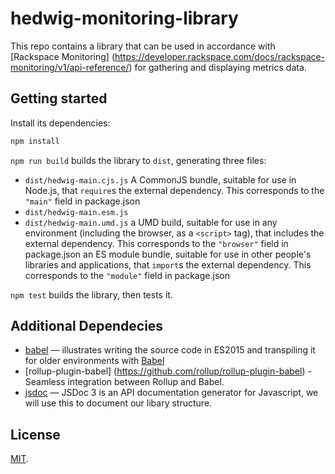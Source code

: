 # hedwig-monitoring-library

This repo contains a library that can be used in accordance with [Rackspace Monitoring] (https://developer.rackspace.com/docs/rackspace-monitoring/v1/api-reference/) for gathering and displaying metrics data.

## Getting started

Install its dependencies:

```bash
npm install
```

`npm run build` builds the library to `dist`, generating three files:

* `dist/hedwig-main.cjs.js`
    A CommonJS bundle, suitable for use in Node.js, that `require`s the external dependency. This corresponds to the `"main"` field in package.json
* `dist/hedwig-main.esm.js`
* `dist/hedwig-main.umd.js`
    a UMD build, suitable for use in any environment (including the browser, as a `<script>` tag), that includes the external dependency. This corresponds to the `"browser"` field in package.json
    an ES module bundle, suitable for use in other people's libraries and applications, that `import`s the external dependency. This corresponds to the `"module"` field in package.json

`npm test` builds the library, then tests it.

## Additional Dependecies

* [babel](https://github.com/rollup/rollup-starter-lib/tree/babel) — illustrates writing the source code in ES2015 and transpiling it for older environments with [Babel](https://babeljs.io/)
* [rollup-plugin-babel] (https://github.com/rollup/rollup-plugin-babel) -
Seamless integration between Rollup and Babel.
* [jsdoc](https://github.com/jsdoc3/jsdoc) — JSDoc 3 is an API documentation generator for Javascript, we will use this to document our libary structure.



## License

[MIT](LICENSE).
